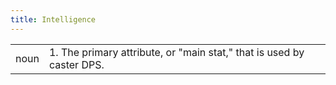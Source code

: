 ```yaml
---
title: Intelligence
---
```

| | |
| --- | --- |
| noun | 1.  	The primary attribute, or "main stat," that is used by caster DPS.	|
